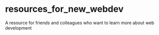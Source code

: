 # resources_for_new_webdev
A resource for friends and colleagues who want to learn more about web development 
